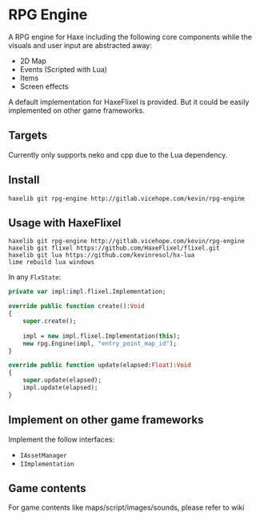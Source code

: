 # RPG Engine

A RPG engine for Haxe including the following core components while the visuals and user input are abstracted away:

- 2D Map
- Events (Scripted with Lua)
- Items
- Screen effects


A default implementation for HaxeFlixel is provided. 
But it could be easily implemented on other game frameworks.

## Targets

Currently only supports neko and cpp due to the Lua dependency.


## Install

```
haxelib git rpg-engine http://gitlab.vicehope.com/kevin/rpg-engine
```

## Usage with HaxeFlixel

```
haxelib git rpg-engine http://gitlab.vicehope.com/kevin/rpg-engine
haxelib git flixel https://github.com/HaxeFlixel/flixel.git
haxelib git lua https://github.com/kevinresol/hx-lua
lime rebuild lua windows
```

In any `FlxState`:

```haxe
private var impl:impl.flixel.Implementation;

override public function create():Void
{
	super.create();
	
	impl = new impl.flixel.Implementation(this);
	new rpg.Engine(impl, "entry_point_map_id");
}

override public function update(elapsed:Float):Void 
{
	super.update(elapsed);
	impl.update(elapsed);
}
```

## Implement on other game frameworks

Implement the follow interfaces:
- `IAssetManager`
- `IImplementation`

## Game contents

For game contents like maps/script/images/sounds, please refer to wiki
